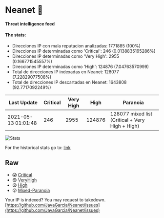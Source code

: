 # Neanet :hocho:
#### Threat intelligence feed
#### The stats:

- Direcciones IP con mala reputacion analizadas: 1771885 (100%)
- Direcciones IP determinadas como 'Critical':  246 (0.0138835195286%)
- Direcciones IP determinadas como 'Very High':  2955 (0.166771545557%)
- Direcciones IP determinadas como 'High':  124876 (7.04763570999)
- Total de direcciones IP indexadas en Neanet:  128077 (7.22829077508%)
- Total de direcciones IP descartadas en Neanet:  1643808 (92.7717092249%)

| Last Update | Critical | Very High | High | Paranoia |
| --- | --- | --- | --- | --- |
| 2021-05-13 01:01:48 | 246 | 2955 | 124876 | 128077 mixed list (Critical + Very High + High)|

![Stats](https://docs.google.com/spreadsheets/d/e/2PACX-1vSnaNMIXVabIpDJjufMlzH7poXnshF3mgd8Is1g9ytUEzVsP5my4Trn8f-xkoLLQ38xpL3HtmUexLo6/pubchart?oid=501124687&format=image)

For the historical stats go to: [link](/stats.csv)
## Raw
- :scream: [Critical](https://raw.githubusercontent.com/JavaGarcia/Neanet/master/blacklists/neanet_critical.txt)
- :fearful: [VeryHigh](https://raw.githubusercontent.com/JavaGarcia/Neanet/master/blacklists/neanet_veryHigh.txtt)
- :frowning: [High](https://raw.githubusercontent.com/JavaGarcia/Neanet/master/blacklists/neanet_high.txt)
- :dizzy_face: [Mixed-Paranoia](https://raw.githubusercontent.com/JavaGarcia/Neanet/master/blacklists/neanet_all.txt)


Your IP is indexed? You may request to takedown. [https://github.com/JavaGarcia/Neanet/issues](https://github.com/JavaGarcia/Neanet/issues)



















































































































































































































































































































































































































































































































































































































































































































































































































































































































































































































































































































































































































































































































































































































































































































































































































































































































































































































































































































































































































































































































































































































































































































































































































































































































































































































































































































































































































































































































































































































































































































































































































































































































































































































































































































































































































































































































































































































































































































































































































































































































































































































































































































































































































































































































































































































































































































































































































































































































































































































































































































































































































































































































































































































































































































































































































































































































































































































































































































































































































































































































































































































































































































































































































































































































